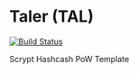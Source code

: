 Taler (TAL)
===========

[![Build Status](https://travis-ci.org/RazorLove/taler.png?branch=master)](https://travis-ci.org/RazorLove/taler)


Scrypt Hashcash PoW Template